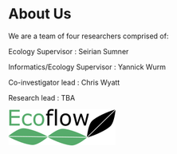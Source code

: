 # About Us

We are a team of four researchers comprised of:

Ecology Supervisor             : Seirian Sumner

Informatics/Ecology Supervisor : Yannick Wurm

Co-investigator lead           : Chris Wyatt

Research lead                  : TBA


![logo](./img/text4245-6-7-4-2.png)


